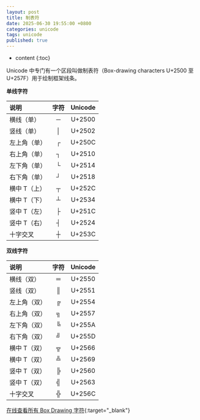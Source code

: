 ```yaml
---
layout: post
title: 制表符
date: 2025-06-30 19:55:00 +0800
categories: unicode
tags: unicode
published: true
---
```


* content
{:toc}

Unicode 中专门有一个区段叫做制表符（Box-drawing characters U+2500 至 U+257F）用于绘制框架线条。

**单线字符**

|    说明    |    字符    |   Unicode   |
|    :-     |    :-:    |     :-:     |
| 横线（单）  |	    ─	  |    U+2500   |
| 竖线（单）  |	    │	  |    U+2502   |
| 左上角（单）|     ┌     |    U+250C   |
| 右上角（单）|     ┐     |    U+2510   |
| 左下角（单）|     └     |    U+2514   |
| 右下角（单）|     ┘     |    U+2518   |
| 横中 T（上）|     ┬     |    U+252C   |
| 横中 T（下）|     ┴     |    U+2534   |
| 竖中 T（左）|     ├     |    U+251C   |
| 竖中 T（右）|     ┤     |    U+2524   |
| 十字交叉    |     ┼     |    U+253C   |

**双线字符**

|    说明    |    字符    |   Unicode   |
|    :-     |    :-:    |     :-:     |
| 横线（双）  |	    ═	  |    U+2550   |
| 竖线（双）  |	    ║	  |    U+2551   |
| 左上角（双）|     ╔     |    U+2554   |
| 右上角（双）|     ╗     |    U+2557   |
| 左下角（双）|     ╚     |    U+255A   |
| 右下角（双）|     ╝     |    U+255D   |
| 横中 T（双）|     ╦     |    U+2566   |
| 横中 T（双）|     ╩     |    U+2569   |
| 竖中 T（双）|     ╠     |    U+2560   |
| 竖中 T（双）|     ╣     |    U+2563   |
| 十字交叉    |     ╬     |    U+256C   |

[在线查看所有 Box Drawing 字符](https://unicode-table.com/en/blocks/box-drawing/){:target="_blank"}

<!-- https://zh.wikipedia.org/zh-cn/%E8%A3%BD%E8%A1%A8%E7%AC%A6_(Unicode%E5%8D%80%E6%AE%B5) -->